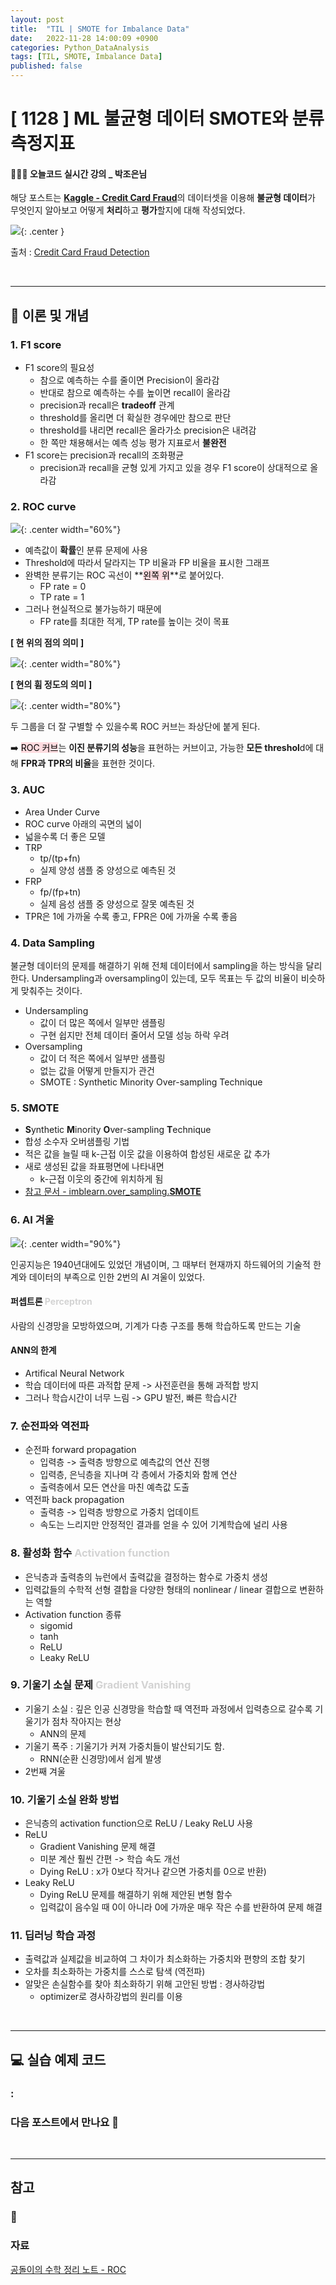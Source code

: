 ```yaml
---
layout: post
title:  "TIL | SMOTE for Imbalance Data"
date:   2022-11-28 14:00:09 +0900
categories: Python_DataAnalysis
tags: [TIL, SMOTE, Imbalance Data]
published: false
---
```

# [ 1128 ] ML 불균형 데이터 SMOTE와 분류 측정지표
#### 👩🏻‍💻 오늘코드 실시간 강의 _ 박조은님
해당 포스트는 [**Kaggle - Credit Card Fraud**](https://www.kaggle.com/mlg-ulb/creditcardfraud)의 데이터셋을 이용해 **불균형 데이터**가 무엇인지 알아보고 어떻게 **처리**하고 **평가**할지에 대해 작성되었다.

![](/assets/img/img_221128/kaggle_creditcardfraud.png){: .center }

출처 : [Credit Card Fraud Detection](https://www.kaggle.com/datasets/mlg-ulb/creditcardfraud)

<!-- 📙 이번 포스트에서는 **이론 및 개념**을 중심적으로 다룰 예정이다. -->

<br/>

***


## 📙 이론 및 개념 
### 1. F1 score
* F1 score의 필요성
    * 참으로 예측하는 수를 줄이면 Precision이 올라감
    * 반대로 참으로 예측하는 수를 높이면 recall이 올라감
    * precision과 recall은 **tradeoff** 관계
    * threshold를 올리면 더 확실한 경우에만 참으로 판단
    * threshold를 내리면 recall은 올라가소 precision은 내려감
    * 한 쪽만 채용해서는 예측 성능 평가 지표로서 **불완전**
* F1 score는 precision과 recall의 조화평균
    * precision과 recall을 균형 있게 가지고 있을 경우 F1 score이 상대적으로 올라감

### 2. ROC curve

![](/assets/img/img_221128/roc_curve.png){: .center width="60%"}

* 예측값이 **확률**인 분류 문제에 사용
* Threshold에 따라서 달라지는 TP 비율과 FP 비율을 표시한 그래프
* 완벽한 분류기는 ROC 곡선이 **<mark style='background-color: #ffdce0'>왼쪽 위</mark>**로 붙어있다. 
    * FP rate = 0
    * TP rate = 1
* 그러나 현실적으로 불가능하기 때문에 
    * FP rate를 최대한 적게, TP rate를 높이는 것이 목표

**[ 현 위의 점의 의미 ]**

![](/assets/img/img_221128/roc_curve.gif){: .center width="80%"}

**[ 현의 휨 정도의 의미 ]**

![](/assets/img/img_221128/roc_curve2.gif){: .center width="80%"}

두 그룹을 더 잘 구별할 수 있을수록 ROC 커브는 좌상단에 붙게 된다.

➡️ <mark style='background-color: #ffdce0'>ROC 커브</mark>는 **이진 분류기의 성능**을 표현하는 커브이고, 가능한 **모든 threshol**d에 대해 **FPR과 TPR의 비율**을 표현한 것이다.


### 3. AUC
* Area Under Curve
* ROC curve 아래의 곡면의 넓이
* 넓을수록 더 좋은 모델
* TRP
    * tp/(tp+fn)
    * 실제 양성 샘플 중 양성으로 예측된 것
* FRP
    * fp/(fp+tn)
    * 실제 음성 샘플 중 양성으로 잘못 예측된 것
* TPR은 1에 가까울 수록 좋고, FPR은 0에 가까울 수록 좋음

### 4. Data Sampling
불균형 데이터의 문제를 해결하기 위해 전체 데이터에서 sampling을 하는 방식을 달리한다. Undersampling과 oversampling이 있는데, 모두 목표는 두 값의 비율이 비슷하게 맞춰주는 것이다.
* Undersampling
    * 값이 더 많은 쪽에서 일부만 샘플링
    * 구현 쉽지만 전체 데이터 줄어서 모델 성능 하락 우려
* Oversampling
    * 값이 더 적은 쪽에서 일부만 샘플링
    * 없는 값을 어떻게 만들지가 관건
    * SMOTE : Synthetic Minority Over-sampling Technique

### 5. SMOTE
* **S**ynthetic **M**inority **O**ver-sampling **T**echnique
* 합성 소수자 오버샘플링 기법
* 적은 값을 늘릴 때 k-근접 이웃 값을 이용하여 합성된 새로운 값 추가
* 새로 생성된 값을 좌표평면에 나타내면
    * k-근접 이웃의 중간에 위치하게 됨
* [ 참고 문서 - imblearn.over_sampling.**SMOTE** ](https://imbalanced-learn.org/stable/references/generated/imblearn.over_sampling.SMOTE.html)

### 6. AI 겨울
![](/assets/img/img_221121/ai_history.png){: .center width="90%"}

인공지능은 1940년대에도 있었던 개념이며, 그 때부터 현재까지 하드웨어의 기술적 한계와 데이터의 부족으로 인한 2번의 AI 겨울이 있었다.

#### 퍼셉트론 <font color='lightgray'>Perceptron</font>
사람의 신경망을 모방하였으며, 기계가 다층 구조를 통해 학습하도록 만드는 기술

#### ANN의 한계
* Artifical Neural Network
* 학습 데이터에 따른 과적합 문제 -> 사전훈련을 통해 과적합 방지
* 그러나 학습시간이 너무 느림 -> GPU 발전, 빠른 학습시간

### 7. 순전파와 역전파
* 순전파 forward propagation
    * 입력층 -> 출력층 방향으로 예측값의 연산 진행
    * 입력층, 은닉층을 지나며 각 층에서 가중치와 함께 연산
    * 출력층에서 모든 연산을 마친 예측값 도출
* 역전파 back propagation
    * 출력층 -> 입력층 방향으로 가중치 업데이트
    * 속도는 느리지만 안정적인 결과를 얻을 수 있어 기계학습에 널리 사용

### 8. 활성화 함수  <font color='lightgray'>Activation function</font>
* 은닉층과 출력층의 뉴런에서 출력값을 결정하는 함수로 가중치 생성
* 입력값들의 수학적 선형 결합을 다양한 형태의 nonlinear / linear 결합으로 변환하는 역할
* Activation function 종류
  * sigomid
  * tanh
  * ReLU
  * Leaky ReLU

### 9. 기울기 소실 문제 <font color='lightgray'>Gradient Vanishing</font>
* 기울기 소실 : 깊은 인공 신경망을 학습할 때 역전파 과정에서 입력층으로 갈수록 기울기가 점차 작아지는 현상
    * ANN의 문제
* 기울기 폭주 : 기울기가 커져 가중치들이 발산되기도 함.
    * RNN(순환 신경망)에서 쉽게 발생
* 2번째 겨울

### 10. 기울기 소실 완화 방법
* 은닉층의 activation function으로 ReLU / Leaky ReLU 사용
* ReLU
    * Gradient Vanishing 문제 해결
    * 미분 계산 훨씬 간편 -> 학습 속도 개선
    * Dying ReLU : x가 0보다 작거나 같으면 가중치를 0으로 반환)
* Leaky ReLU
    * Dying ReLU 문제를 해결하기 위해 제안된 변형 함수
    * 입력값이 음수일 때 0이 아니라 0에 가까운 매우 작은 수를 반환하여 문제 해결

### 11. 딥러닝 학습 과정
* 출력값과 실제값을 비교하여 그 차이가 최소화하는 가중치와 편향의 조합 찾기
* 오차를 최소화하는 가중치를 스스로 탐색 (역전파)
* 알맞은 손실함수를 찾아 최소화하기 위해 고안된 방법 : 경사하강법
    * optimizer로 경사하강법의 원리를 이용





<br/>

***

## 💻 실습 예제 코드
### : 


### 다음 포스트에서 만나요 🙌


<br/>

***

## 참고 <br/>

### 🤔 

### 자료
[공돌이의 수학 정리 노트 - ROC](https://angeloyeo.github.io/2020/08/05/ROC.html)




<!-- ### 🐾　　🐾
### 🐾　　🐾
### 🐾　　🐾
### 🐾　　🐾
### 🐾　　🐾
### 🐾　　🐾 
<font color='dodgerblue'> 예쁜 파랑 </font>
<font color='lightgray'>Miss</font>
<mark style='background-color: #f1f8ff'> 연한 파랑 </mark>
<mark style='background-color: #fff5b1'> 연한 노랑 </mark>
<mark style='background-color: #ffdce0'> 연한 빨강 </mark>
<mark style='background-color: #dcffe4'> 연한 초록 </mark>
<mark style='background-color: #f5f0ff'> 연한 보라 </mark>
<mark style='background-color: #f6f8fa'> 연한 회색 </mark>
-->
